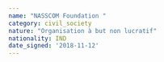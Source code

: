 ```yaml
---
name: "NASSCOM Foundation "
category: civil_society
nature: "Organisation à but non lucratif"
nationality: IND
date_signed: '2018-11-12'
---
```

    